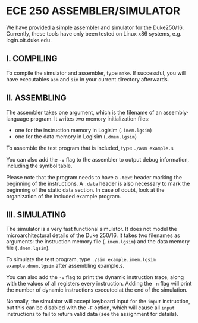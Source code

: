 # ECE 250 ASSEMBLER/SIMULATOR

We have provided a simple assembler and simulator for the Duke250/16.
Currently, these tools have only been tested on Linux x86 systems, e.g.
login.oit.duke.edu.

## I. COMPILING

To compile the simulator and assembler, type `make`.  If successful, you will
have executables `asm` and `sim` in your current directory afterwards.

## II. ASSEMBLING

The assembler takes one argument, which is the filename of an assembly-language 
program.  It writes two memory initialization files:

- one for the instruction memory in Logisim (`.imem.lgsim`) 
- one for the data memory in Logisim (`.dmem.lgsim`)

To assemble the test program that is included, type `./asm example.s`

You can also add the `-v` flag to the assembler to output debug information,
including the symbol table.

Please note that the program needs to have a `.text` header marking the beginning 
of the instructions. A `.data` header is also necessary to mark the beginning of 
the static data section. In case of doubt, look at the organization of the 
included example program. 

## III. SIMULATING

The simulator is a very fast functional simulator.  It does not model the
microarchitectural details of the Duke 250/16.  It takes two filenames as arguments:
the instruction memory file (`.imem.lgsim`) and the data memory file (`.dmem.lgsim`).

To simulate the test program, type `./sim example.imem.lgsim example.dmem.lgsim` 
after assembling example.s.

You can also add the `-v` flag to print the dynamic instruction trace, along
with the values of all registers every instruction.  Adding the `-n` flag
will print the number of dynamic instructions executed at the end of the
simulation. 

Normally, the simulator will accept keyboard input for the `input` instruction,
but this can be disabled with the `-F` option, which will cause all `input`
instructions to fail to return valid data (see the assignment for details).
